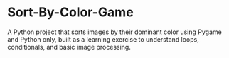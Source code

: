 # Sort-By-Color-Game
A Python project that sorts images by their dominant color using Pygame and Python only, built as a learning exercise to understand loops, conditionals, and basic image processing.
